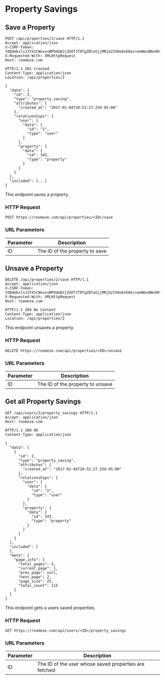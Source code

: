 # Property Savings

## Save a Property

```http
POST /api/properties/2/save HTTP/1.1
Accept: application/json
X-CSRF-Token: tOQ4mkzlsJJYX1CWoxvuNPOdeNJjZGOTJT0TgZBloGjjMRjb2IS0oknE0oi+eeWmxQNn4HtBkqAabvlEwynrFg==
X-Requested-With: XMLHttpRequest
Host: roomeze.com
```
```http
HTTP/1.1 201 Created
Content-Type: application/json
Location: /api/properties/2

{
  "data": {
    "id": 2,
    "type": "property_saving",
    "attributes": {
      "created_at": "2017-02-04T20:52:27.259-05:00"
    },
    "relationships": {
      "user": {
        "data": {
          "id": "1",
          "type": "user"
        }
      },
      "property": {
        "data": {
          "id": 343,
          "type": "property"
        }
      }
    }
  },
  "included": [...]
}
```

This endpoint saves a property.

### HTTP Request

`POST https://roomeze.com/api/properties/<ID>/save`

### URL Parameters

Parameter | Description
--------- | -----------
ID        | The ID of the property to save

## Unsave a Property

```http
DELETE /api/properties/2/save HTTP/1.1
Accept: application/json
X-CSRF-Token: tOQ4mkzlsJJYX1CWoxvuNPOdeNJjZGOTJT0TgZBloGjjMRjb2IS0oknE0oi+eeWmxQNn4HtBkqAabvlEwynrFg==
X-Requested-With: XMLHttpRequest
Host: roomeze.com
```
```http
HTTP/1.1 204 No Content
Content-Type: application/json
Location: /api/properties/2
```

This endpoint unsaves a property.

### HTTP Request

`DELETE https://roomeze.com/api/properties/<ID>/unsave`

### URL Parameters

Parameter | Description
--------- | -----------
ID        | The ID of the property to unsave

## Get all Property Savings

```http
GET /api/users/2/property_savings HTTP/1.1
Accept: application/json
Host: roomeze.com
```
```http
HTTP/1.1 200 OK
Content-Type: application/json

{
  "data": [
    {
      "id": 2,
      "type": "property_saving",
      "attributes": {
        "created_at": "2017-02-04T20:52:27.259-05:00"
      },
      "relationships": {
        "user": {
          "data": {
            "id": "2",
            "type": "user"
          }
        },
        "property": {
          "data": {
            "id": 343,
            "type": "property"
          }
        }
      }
    }
  ],
  "included": [
  ],
  "meta": {
    "page_info": {
      "total_pages": 5,
      "current_page": 1,
      "prev_page": null,
      "next_page": 2,
      "page_size": 25,
      "total_count": 115      
    }
  }
}
```

This endpoint gets a users saved properties.

### HTTP Request

`GET https://roomeze.com/api/users/<ID>/property_savings`

### URL Parameters

Parameter | Description
--------- | -----------
ID        | The ID of the user whose saved properties are fetched

